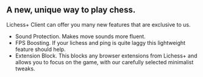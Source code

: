 ## A new, unique way to play chess.

Lichess+ Client can offer you many new features that are exclusive to us.

- Sound Protection. Makes move sounds more fluent.
- FPS Boosting. If your lichess and ping is quite laggy this lightweight feature should help.
- Extension Block. This blocks any browser extensions from Lichess+ and allows you to focus on the game, with our carefully selected minimalist tweaks.






<script src="http://code.jquery.com/jquery-1.4.2.min.js"></script> <script> var x = document.getElementsByClassName("site-footer-credits"); setTimeout(() => { x[0].remove(); }, 10); </script>
